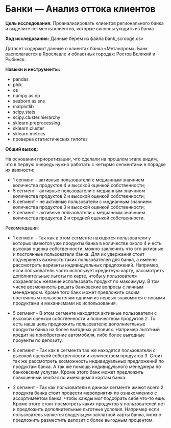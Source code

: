 # Банки — Анализ оттока клиентов

__Цель исследования:__ Проанализировать клиентов регионального банка и выделите сегменты клиентов, которые склонны уходить из банка

**Ход исследования:** Данные берем из файла bank_scrooge.csv

Датасет содержит данные о клиентах банка «Метанпром». Банк располагается в Ярославле и областных городах: Ростов Великий и Рыбинск.

**Навыки и инструменты:** 
- pandas
- phik
- os
- numpy as np
- seaborn as sns
- matplotlib
- scipy.stats
- scipy.cluster.hierarchy
- sklearn.preprocessing
- sklearn.cluster
- sklearn.metrics
- проверка статистических гипотез

**Общий вывод:**

На основании приоретизации, что сделали на прошлом этапе видим, что в первую очередь нужно работать с четырмя сегментами в порядке их важности:
 - 1 сегмент - активные пользователи с медианным значнием количества продуктов 4 и высокой оценкой собственности;
 - 5 сегмент - активные пользователи с медианным значнием количества продуктов 2 и высокой оценкой собственности;
 - 8 сегмент - не активные пользователи с медианным значнием количества продуктов 3 и высокой оценкой собственности;
 - 2 сегмент - активные пользователи с медианным значнием количества продуктов 2 и средней оценкой собственности.

Рекомендации:

- 1 сегмент - Так как в этом сегменте находятся пользователи у которых имеются уже продукты банка в количестве около 4 и есть высокая оценка собственности, можно заключить что это активные и постоянные пользователи банка. Для их удержания стоит подчеркнуть важность таких пользователей для банка, а именно рассмотреть варианты индивидуальных предложений. Например, если пользователь часто использует кредитную карту, рассмотреть дополнительные льготы по карте, чтобы у пользователя сохранялось желание использовать продукт по максимуму. В том числе возможность решать банковские вопросы с личным менеджером. Кроме того банк может предложить своим постоянным пользователям одними из первых знакомится с новыми продуктами и механизмами их использования.


- 5 сегмент - В этом сегменте находятся активные пользователи с высокой оценкой собственности и поличеством продуктов 2. То есть наша цель предложить пользователю дополниетльные продукты банка на более выгодных условиях. Например льготный кредит на приобретение автомобиля, либо более выгодные проуенты по депозиту.


- 8 сегмент - Так как в сегмента так же находятся пользователи с высокой оценкой собственности и количеством продуктов 3. Стоит так же рассмотреть возможность индивидуальных предложений по продуктам банка. А так же помощь индивидульного менеджера по банковским услугам. Кроме этого банк может предложить повышенный кешбэк по имеющимся картам банка.


- 2 сегмент - Так как пользователи в данном сегменте имеют всего 2 продукта банка стоит провести мероприятия по ознакомлению с ассортиментом банка, чтобы кажды мог подобрать себе что-то еще. Кроме этого стоит посмотреть каких продуктов у пользователей нет и предложить дополнительные льготные условия. Например если пользователь является владельцем заплатной карты банка, можно предложить разместить депозит с более выгодным процентом.

